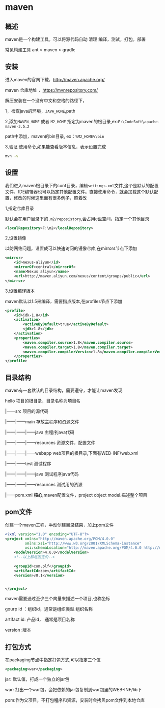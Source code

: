 # maven

## 概述

maven是一个构建工具，可以将源代码自动 清理 编译，测试，打包，部署

常见构建工具  ant >  maven > gradle

## 安装

进入maven的官网下载，<http://maven.apache.org/> 

maven 仓库地址 ，<https://mvnrepository.com/> 

解压安装在一个没有中文和空格的路径下，

1，检查java的环境，`JAVA_HOME`,path

2,添加`MAVEN_HOME` 或者 `M2_HOME` 指定为maven的根目录,ex:`F:\CodeSoft\apache-maven-3.5.2`

path中添加，maven的bin目录, ex：`%M2_HOME%\bin`

3,验证 使用命令,如果能查看版本信息，表示设置完成

```bash
mvn -v
```

## 设置

我们进入maven根目录下的conf目录，编辑`settings.xml`文件,这个是默认的配置文件，IDE编辑器也可以指定其他配置文件。直接使用命令，就会加载这个默认配置，修改的时候这里面有很多例子，照着改

1,指定仓库目录

默认会在用户目录下的`.m2/reposistory`,会占用c盘空间，指定一个其他目录

```xml
<localRepository>F:\m2</localRepository>
```

2,设置镜像

以防网络问题，设置成可以快速访问的镜像仓库,在mirrors节点下添加

```xml
<mirror>
    <id>nexus-aliyun</id>
    <mirrorOf>central</mirrorOf>
    <name>Nexus aliyun</name>
    <url>http://maven.aliyun.com/nexus/content/groups/public</url>
</mirror>
```

3,设置编译版本

maven默认以1.5来编译，需要指点版本,在profiles节点下添加

```xml
<profile>    
    <id>jdk-1.8</id>    
    <activation>    
        <activeByDefault>true</activeByDefault>    
        <jdk>1.8</jdk>    
    </activation>    
    <properties>    
        <maven.compiler.source>1.8</maven.compiler.source>    
        <maven.compiler.target>1.8</maven.compiler.target>    
        <maven.compiler.compilerVersion>1.8</maven.compiler.compilerVersion>    
    </properties>    
</profile>
```

## 目录结构

maven有一套默认的目录结构，需要遵守，才能让maven发现

hello                 项目的根目录，目录名称为项目名

|——src           项目的源代码

|——|——main          存放主程序和资源文件

|——|——|——java   主程序java代码

|——|——|——resources    资源文件，配置文件

|——|——|——webapp   web项目的根目录,下面有WEB-INF/web.xml

|——|——test    测试程序

|——|——|——java   测试程序java代码

|——|——|——resources  测试用的资源

|——pom.xml    **核心**,maven配置文件，project object model.描述整个项目

## pom文件

创建一个maven工程，手动创建目录结果，加上pom文件

```xml
<?xml version="1.0" encoding="UTF-8"?>
<project xmlns="http://maven.apache.org/POM/4.0.0"
         xmlns:xsi="http://www.w3.org/2001/XMLSchema-instance"
         xsi:schemaLocation="http://maven.apache.org/POM/4.0.0 http://maven.apache.org/xsd/maven-4.0.0.xsd">
    <modelVersion>4.0.0</modelVersion>
	<!--以上都是固定的-->
    
    <groupId>com.plf</groupId>
    <artifactId>zoe</artifactId>
    <version>v0.1</version>


</project>
```

maven需要通过至少三个向量来描述一个项目,也称坐标

gourp id ：组织id，通常是组织类型.组织名称

artifact id: 产品id， 通常是项目名称

version :版本 

## 打包方式

在packaging节点中指定打包方式,可以指定三个值

```xml
<packaging>war</packaging>
```

jar: 默认值，打成一个独立的jar包

war: 打出一个war包，会把依赖的jar包复制到war包里的WEB-INF/lib下

pom:作为父项目，不打包程序和资源，安装时会拷贝pom文件到本地仓库